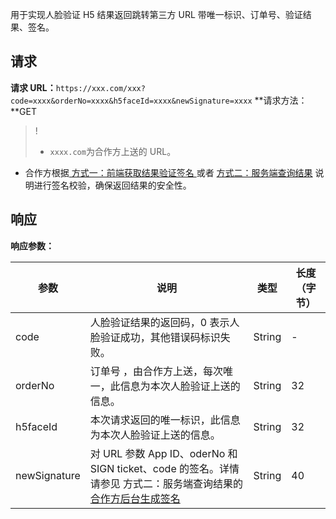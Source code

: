用于实现人脸验证 H5 结果返回跳转第三方 URL 带唯一标识、订单号、验证结果、签名。
## 请求
**请求 URL：**`https://xxx.com/xxx?code=xxxx&orderNo=xxxx&h5faceId=xxxx&newSignature=xxxx`
**请求方法：**GET
>!
>- `xxxx.com`为合作方上送的 URL。
- 合作方根据[ 方式一：前端获取结果验证签名 ](https://cloud.tencent.com/document/product/655/13835)或者 [方式二：服务端查询结果](https://cloud.tencent.com/document/product/655/13836) 说明进行签名校验，确保返回结果的安全性。

## 响应
**响应参数：**

|参数	|说明	|类型	|长度（字节）|
|-|-|-|-|
|code	|人脸验证结果的返回码，0 表示人脸验证成功，其他错误码标识失败。	|String	|-|
|orderNo	|订单号 ，由合作方上送，每次唯一，此信息为本次人脸验证上送的信息。|	String|	32|
|h5faceId	|本次请求返回的唯一标识，此信息为本次人脸验证上送的信息。|	String|	32|
|newSignature|	对 URL 参数 App ID、oderNo 和 SIGN ticket、code 的签名。详情请参见 方式二：服务端查询结果的 [合作方后台生成签名](https://cloud.tencent.com/document/product/655/13836#1.-.E5.90.88.E4.BD.9C.E6.96.B9.E5.90.8E.E5.8F.B0.E7.94.9F.E6.88.90.E7.AD.BE.E5.90.8D)	|String|	40|
